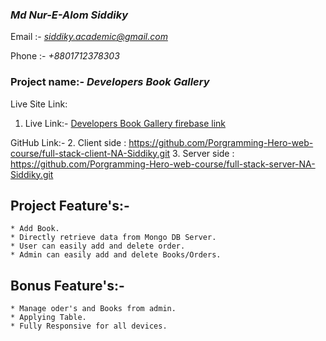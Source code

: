 ### *Md Nur-E-Alom Siddiky*

 Email :- *siddiky.academic@gmail.com*

 Phone :- *+8801712378303*
### Project name:- *Developers Book Gallery*

Live Site Link: 
1. Live Link:- [Developers Book Gallery firebase link](https://developers-book-gallery.web.app/)

GitHub Link:-
2. Client side : https://github.com/Porgramming-Hero-web-course/full-stack-client-NA-Siddiky.git
3. Server side : https://github.com/Porgramming-Hero-web-course/full-stack-server-NA-Siddiky.git 

## Project Feature's:-

    * Add Book.
    * Directly retrieve data from Mongo DB Server.
    * User can easily add and delete order.
    * Admin can easily add and delete Books/Orders.
## Bonus Feature's:-

    * Manage oder's and Books from admin.
    * Applying Table.
    * Fully Responsive for all devices.